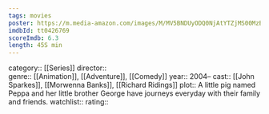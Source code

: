 ```yaml
---
tags: movies
poster: https://m.media-amazon.com/images/M/MV5BNDUyODQ0NjAtYTZjMS00MzBjLWI1ZjYtMzBhYzgyYzdjMTE4XkEyXkFqcGdeQXVyMzU5OTE2NTI@._V1_SX300.jpg
imdbId: tt0426769
scoreImdb: 6.3
length: 45S min
---
```


category:: [[Series]]
director::  
genre:: [[Animation]], [[Adventure]], [[Comedy]]
year:: 2004–
cast:: [[John Sparkes]], [[Morwenna Banks]], [[Richard Ridings]]
plot:: A little pig named Peppa and her little brother George have journeys everyday with their family and friends.
watchlist::
rating::
